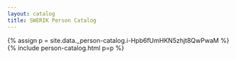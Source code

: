 ```yaml
---
layout: catalog
title: SWERIK Person Catalog
---
```

{% assign p = site.data._person-catalog.i-Hpb6fUmHKN5zhjt8QwPwaM %}
{% include person-catalog.html p=p %}

